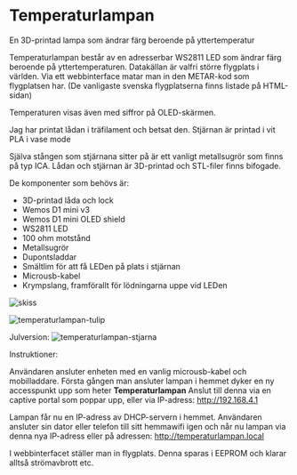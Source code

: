# Temperaturlampan
En 3D-printad lampa som ändrar färg beroende på yttertemperatur

Temperaturlampan består av en adresserbar WS2811 LED som ändrar färg beroende på yttertemperaturen. Datakällan är valfri större flygplats i världen. Via ett webbinterface matar man in den METAR-kod som flygplatsen har. (De vanligaste svenska flygplatserna finns listade på HTML-sidan)

Temperaturen visas även med siffror på OLED-skärmen.


Jag har printat lådan i träfilament och betsat den. Stjärnan är printad i vit PLA i vase mode

Själva stången som stjärnana sitter på är ett vanligt metallsugrör som finns på typ ICA. Lådan och stjärnan är 3D-printad och STL-filer finns bifogade.

De komponenter som behövs är:

- 3D-printad låda och lock
- Wemos D1 mini v3
- Wemos D1 mini OLED shield
- WS2811 LED
- 100 ohm motstånd
- Metallsugrör
- Dupontsladdar
- Smältlim för att få LEDen på plats i stjärnan
- Microusb-kabel
- Krympslang, framförallt för lödningarna uppe vid LEDen

![skiss](https://github.com/duelago/Temperaturlampan/assets/12539239/adb47f02-b3e3-48fd-9842-8540c615630b)



![temperaturlampan-tulip](https://github.com/duelago/Temperaturlampan/assets/12539239/87550a2e-41df-498f-b439-62fd7137fa43)


Julversion:
![temperaturlampan-stjarna](https://github.com/duelago/Temperaturlampan/assets/12539239/3af25f29-aa95-4592-a9a4-02e15cef8af8)


Instruktioner:

Användaren ansluter enheten med en vanlig microusb-kabel och mobilladdare. Första gången man ansluter lampan i hemmet dyker en ny accesspunkt upp som heter <b>Temperaturlampan</b> Anslut till denna via en captive portal som poppar upp, eller via IP-adress: http://192.168.4.1

Lampan får nu en IP-adress av DHCP-servern i hemmet. Användaren ansluter sin dator eller telefon till sitt hemmawifi igen och når nu lampan via denna nya IP-adress eller på adressen: http://temperaturlampan.local

I webbinterfacet ställer man in flygplats. Denna sparas i EEPROM och klarar alltså strömavbrott etc. 
